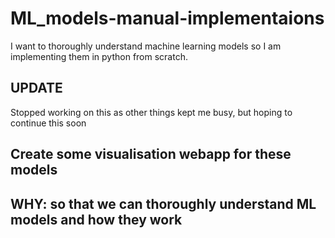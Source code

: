 # ML_models-manual-implementaions
I want to thoroughly understand machine learning models so I am implementing them in python from scratch.


## UPDATE

Stopped working on this as other things kept me busy, but hoping to continue this soon

## Create some visualisation webapp for these models


## WHY: so that we can thoroughly understand ML models and how they work
 
